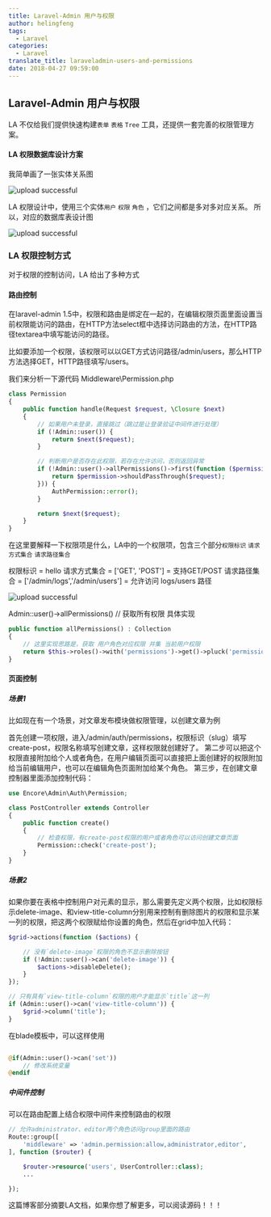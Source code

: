 ```yaml
---
title: Laravel-Admin 用户与权限
author: helingfeng
tags:
  - Laravel
categories:
  - Laravel
translate_title: laraveladmin-users-and-permissions
date: 2018-04-27 09:59:00
---
```

## Laravel-Admin 用户与权限

LA 不仅给我们提供快速构建`表单` `表格` `Tree` 工具，还提供一套完善的权限管理方案。

#### LA 权限数据库设计方案

我简单画了一张实体关系图


![upload successful](/images/pasted-30.png)

LA 权限设计中，使用三个实体`用户` `权限` `角色` ，它们之间都是多对多对应关系。
所以，对应的数据库表设计图


![upload successful](/images/pasted-31.png)

### LA 权限控制方式

对于权限的控制访问，LA 给出了多种方式

#### 路由控制

在laravel-admin 1.5中，权限和路由是绑定在一起的，在编辑权限页面里面设置当前权限能访问的路由，在HTTP方法select框中选择访问路由的方法，在HTTP路径textarea中填写能访问的路径。

比如要添加一个权限，该权限可以以GET方式访问路径/admin/users，那么HTTP方法选择GET，HTTP路径填写/users。

我们来分析一下源代码 Middleware\Permission.php

```php
class Permission
{
    public function handle(Request $request, \Closure $next)
    {
        // 如果用户未登录，直接跳过（跳过是让登录验证中间件进行处理）
        if (!Admin::user()) {
            return $next($request);
        }

        // 判断用户是否存在此权限，若存在允许访问，否则返回异常
        if (!Admin::user()->allPermissions()->first(function ($permission) use ($request) {
            return $permission->shouldPassThrough($request);
        })) {
            AuthPermission::error();
        }

        return $next($request);
    }
}
```

在这里要解释一下权限项是什么，LA中的一个权限项，包含三个部分`权限标识` `请求方式集合` `请求路径集合`

权限标识 = hello
请求方式集合 = ['GET', 'POST'] = 支持GET/POST
请求路径集合 = ['/admin/logs','/admin/users'] = 允许访问 logs/users 路径


![upload successful](/images/pasted-32.png)

Admin::user()->allPermissions() // 获取所有权限
具体实现

```php
public function allPermissions() : Collection
{
    // 这里实现思路是，获取 用户角色对应权限 并集 当前用户权限
    return $this->roles()->with('permissions')->get()->pluck('permissions')->flatten()->merge($this->permissions);
}
```

#### 页面控制


##### 场景1

比如现在有一个场景，对文章发布模块做权限管理，以创建文章为例

首先创建一项权限，进入/admin/auth/permissions，权限标识（slug）填写create-post，权限名称填写创建文章，这样权限就创建好了。 第二步可以把这个权限直接附加给个人或者角色，在用户编辑页面可以直接把上面创建好的权限附加给当前编辑用户，也可以在编辑角色页面附加给某个角色。 第三步，在创建文章控制器里面添加控制代码：

```php
use Encore\Admin\Auth\Permission;

class PostController extends Controller
{
    public function create()
    {
        // 检查权限，有create-post权限的用户或者角色可以访问创建文章页面
        Permission::check('create-post');
    }
}
```

##### 场景2

如果你要在表格中控制用户对元素的显示，那么需要先定义两个权限，比如权限标示delete-image、和view-title-column分别用来控制有删除图片的权限和显示某一列的权限，把这两个权限赋给你设置的角色，然后在grid中加入代码：

```php
$grid->actions(function ($actions) {

    // 没有`delete-image`权限的角色不显示删除按钮
    if (!Admin::user()->can('delete-image')) {
        $actions->disableDelete();
    }
});

// 只有具有`view-title-column`权限的用户才能显示`title`这一列
if (Admin::user()->can('view-title-column')) {
    $grid->column('title');
}
```

在blade模板中，可以这样使用

```php

@if(Admin::user()->can('set'))
    // 修改系统变量
@endif

```

##### 中间件控制

可以在路由配置上结合权限中间件来控制路由的权限

```php
// 允许administrator、editor两个角色访问group里面的路由
Route::group([
    'middleware' => 'admin.permission:allow,administrator,editor',
], function ($router) {

    $router->resource('users', UserController::class);
    ...

});
```

这篇博客部分摘要LA文档，如果你想了解更多，可以阅读源码！！！